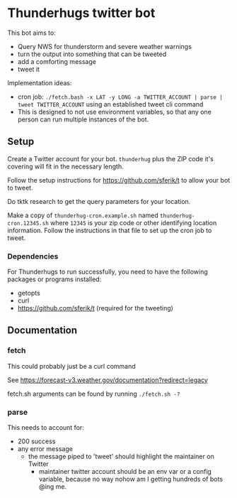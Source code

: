 # Thunderhugs twitter bot

This bot aims to:

- Query NWS for thunderstorm and severe weather warnings
- turn the output into something that can be tweeted
- add a comforting message
- tweet it

Implementation ideas:

- cron job: `./fetch.bash -x LAT -y LONG -a TWITTER_ACCOUNT | parse | tweet TWITTER_ACCOUNT` using an established tweet cli command
- This is designed to not use environment variables, so that any one person can run multiple instances of the bot.

## Setup

Create a Twitter account for your bot. `thunderhug` plus the ZIP code it's covering will fit in the necessary length.

Follow the setup instructions for https://github.com/sferik/t to allow your bot to tweet.

Do tktk research to get the query parameters for your location.

Make a copy of `thunderhug-cron.example.sh` named `thunderhug-cron.12345.sh` where `12345` is your zip code or other identifying location information. Follow the instructions in that file to set up the cron job to tweet.

### Dependencies

For Thunderhugs to run successfully, you need to have the following packages or programs installed:

- getopts
- curl
- https://github.com/sferik/t (required for the tweeting)

## Documentation

### fetch

This could probably just be a curl command

See https://forecast-v3.weather.gov/documentation?redirect=legacy

fetch.sh arguments can be found by running `./fetch.sh -?`

### parse

This needs to account for:

- 200  success
- any error message
	- the message piped to 'tweet' should highlight the maintainer on Twitter
		- maintainer twitter account should be an env var or a config variable, because no way nohow am I getting hundreds of bots @ing me.


